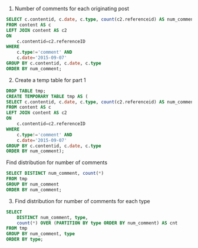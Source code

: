1. Number of comments for each originating post

```sql
SELECT c.contentid, c.date, c.type, count(c2.referenceid) AS num_comment
FROM content AS c
LEFT JOIN content AS c2
ON
    c.contentid=c2.referenceID
WHERE
    c.type!='comment' AND
    c.date='2015-09-07'
GROUP BY c.contentid, c.date, c.type
ORDER BY num_comment;
```
2. Create a temp table for part 1

```sql
DROP TABLE tmp;
CREATE TEMPORARY TABLE tmp AS (
SELECT c.contentid, c.date, c.type, count(c2.referenceid) AS num_comment
FROM content AS c
LEFT JOIN content AS c2
ON
    c.contentid=c2.referenceID
WHERE
    c.type!='comment' AND
    c.date='2015-09-07'
GROUP BY c.contentid, c.date, c.type
ORDER BY num_comment);
```

Find distribution for number of comments
```sql
SELECT DISTINCT num_comment, count(*)
FROM tmp
GROUP BY num_comment
ORDER BY num_comment;

```

3. Find distribution for number of comments for each type
```sql
SELECT
    DISTINCT num_comment, type,
    count(*) OVER (PARTITION BY type ORDER BY num_comment) AS cnt
FROM tmp
GROUP BY num_comment, type
ORDER BY type;

```
